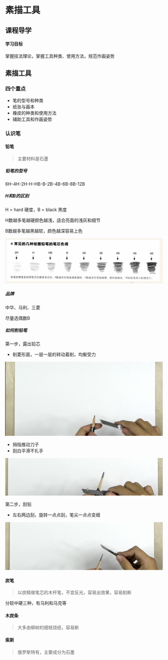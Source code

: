 # 素描工具

## 课程导学

#### 学习目标

掌握技法理论，掌握工具种类、使用方法，规范作画姿势

## 素描工具

### 四个重点

- 笔的型号和种类
- 纸张与画本
- 橡皮的种类和使用方法
- 辅助工具和作画姿势

### 认识笔

#### 铅笔

> 主要材料是石墨

##### 铅笔的型号

6H-4H-2H-H-HB-B-2B-4B-6B-8B-12B

##### H和B的区别

H = hard 硬度，B = black 黑度

H数越多笔越硬颜色越浅，适合亮面的浅灰和细节

B数越多笔越黑越软，颜色越深容易上色

![1570626837028](assets/1570626837028.png)

##### 品牌

中华、马利、三菱

尽量选偶数B

##### 如何削铅笔

第一步，露出铅芯

- 削菱形面，一层一层的转动着削，均衡受力

![1570627697677](assets/1570627697677.png)

- 拇指推动刀子
- 刮白平滑不扎手

![1570627884628](assets/1570627884628.png)

第二步，刮铅

- 左右两边刮，旋转一点点刮，笔尖一点点变细

![1570628000974](assets/1570628000974.png)

#### 炭笔

> 以炭精做笔芯的木杆笔，不宜反光，容易出效果，容易削断

分软中硬三种，有马利和马克等

#### 木炭条

> 大多由柳树的细枝烧纸，容易断

#### 索斯

> 俄罗斯特有，主要成分为石墨